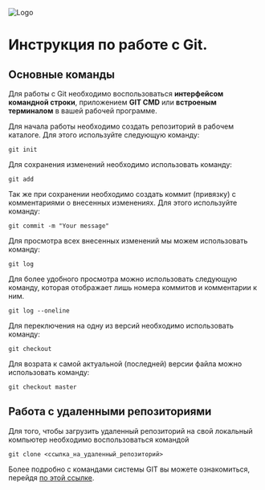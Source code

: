 ![Logo](https://git-scm.com/images/logo@2x.png)
# Инструкция по работе с Git.

## Основные команды

Для работы с Git необходимо воспользоваться **интерфейсом командной строки**, приложением **GIT CMD** или **встроеным терминалом** в вашей рабочей программе.

Для начала работы необходимо создать репозиторий в рабочем каталоге. Для этого используйте следующую команду:

```
git init
```
Для сохранения изменений необходимо использовать команду:
```
git add
```
Так же при сохранении необходимо создать коммит (привязку) с комментариями о внесенных изменениях. Для этого используйте команду:
```
git commit -m "Your message"
```
Для просмотра всех внесенных изменений мы можем использовать команду:
```
git log
```
Для более удобного просмотра можно использовать следующую команду, которая отображает лишь номера коммитов и комментарии к ним.
```
git log --oneline
```
Для переключения на одну из версий необходимо использовать команду:
```
git checkout
```
Для возрата к самой актуальной (последней) версии файла можно использовать команду:
```
git checkout master
```

## Работа с удаленными репозиториями

Для того, чтобы загрузить удаленный репозиторий на свой локальный компьютер необходимо воспользоваться командой 
```
git clone <ссылка_на_удаленный_репозиторий>
```

Более подробно с командами системы GIT вы можете ознакомиться, перейдя [по этой ссылке](https://git-scm.com/book/ru/v2/%D0%9F%D1%80%D0%B8%D0%BB%D0%BE%D0%B6%D0%B5%D0%BD%D0%B8%D0%B5-C%3A-%D0%9A%D0%BE%D0%BC%D0%B0%D0%BD%D0%B4%D1%8B-Git-%D0%9E%D1%81%D0%BD%D0%BE%D0%B2%D0%BD%D1%8B%D0%B5-%D0%BA%D0%BE%D0%BC%D0%B0%D0%BD%D0%B4%D1%8B).

